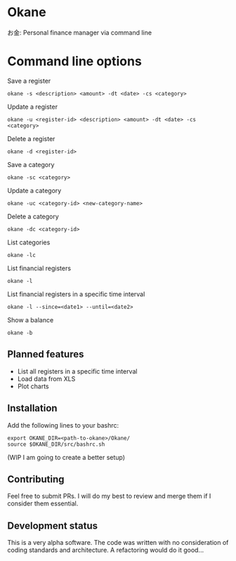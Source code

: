 # Okane
お金: Personal finance manager via command line


# Command line options

Save a register

```
okane -s <description> <amount> -dt <date> -cs <category>
```

Update a register

```
okane -u <register-id> <description> <amount> -dt <date> -cs <category>
```

Delete a register

```
okane -d <register-id>
```

Save a category
```
okane -sc <category>
```

Update a category
```
okane -uc <category-id> <new-category-name>
```

Delete a category
```
okane -dc <category-id>
```

List categories
```
okane -lc
```

List financial registers
```
okane -l
```


List financial registers in a specific time interval
```
okane -l --since=<date1> --until=<date2>
```

Show a balance
```
okane -b
```

## Planned features
- List all registers in a specific time interval
- Load data from XLS
- Plot charts

## Installation

Add the following lines to your bashrc:
```
export OKANE_DIR=<path-to-okane>/Okane/
source $OKANE_DIR/src/bashrc.sh
```
(WIP I am going to create a better setup)

## Contributing

Feel free to submit PRs. I will do my best to review and merge them if I consider them essential.

## Development status

This is a very alpha software. The code was written with no consideration of coding standards and architecture. A refactoring would do it good...